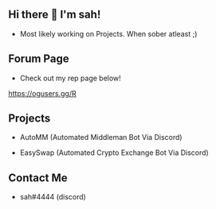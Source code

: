 ## Hi there 👋 I'm sah!

- Most likely working on Projects. When sober atleast ;)

## Forum Page

- Check out my rep page below!

https://ogusers.gg/R

## Projects

- AutoMM (Automated Middleman Bot Via Discord)

- EasySwap (Automated Crypto Exchange Bot Via Discord)

## Contact Me

- sah#4444 (discord)
